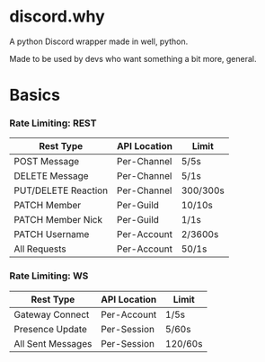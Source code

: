 # discord.why
A python Discord wrapper made in well, python.

Made to be used by devs who want something a bit more, general.

# Basics

### Rate Limiting: REST

| Rest Type     | API Location  | Limit         |
| ------------- | ------------- | ------------- |
| POST Message  | Per-Channel  | 5/5s              |
| DELETE Message| Per-Channel  | 5/1s           |
| PUT/DELETE Reaction  | Per-Channel  | 300/300s              |
| PATCH Member | Per-Guild  |  10/10s             |
| PATCH Member Nick | Per-Guild  |  1/1s             |
| PATCH Username | Per-Account  | 2/3600s
| All Requests  | Per-Account  |  50/1s             |


### Rate Limiting: WS

| Rest Type     | API Location  | Limit         |
| ------------- | ------------- | ------------- |
|     Gateway Connect |   Per-Account    | 1/5s
|     Presence Update |   Per-Session  | 5/60s
|   All Sent Messages | Per-Session   | 120/60s

